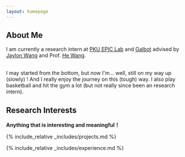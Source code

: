 ```yaml
---
layout: homepage
---
```

## About Me

I am currently a research intern at <a target="_blank" href="https://hughw19.github.io/">PKU EPIC Lab</a> and <a href="http://www.galbot.com/">Galbot</a> advised by <a href="https://42jaylonw.github.io/">Jaylon Wang</a> and Prof. <a target="_blank" href="https://hughw19.github.io/">He Wang</a>. <br><br>
<!-- I am currently a third-year graduate student at Beijing University of Posts and Telecommunications. I obtained my bachelor's degree from Nanjing Tech University. -->
I may started from the bottom, but now I'm... well, still on my way up (slowly) ! And I really enjoy the journey on this (tough) way. 
I also play basketball and hit the gym a lot (but not really since been an research intern).

## Research Interests

<!-- - **Computer Vision:** image recognition, image generation, video captioning
- **Machine Learning:** meta-learning, incremental learning, transfer learning -->
**Anything that is interesting and meaningful！**

<!-- ## News -->

<!-- - **[Feb. 2020]** Our paper about incremental learning is accepted to CVPR 2020.
- **[Feb. 2020]** We will host the ACM Multimedia Asia 2020 conference in Singapore!
- **[Sept. 2019]** Our paper about few-shot learning is accepted to NeurIPS 2019.
- **[Mar. 2019]** Our paper about few-shot learning is accepted to CVPR 2019. -->

<!-- {% include_relative _includes/publications.md %} -->

<!-- {% include_relative _includes/services.md %} -->

{% include_relative _includes/projects.md %}

{% include_relative _includes/experience.md %}